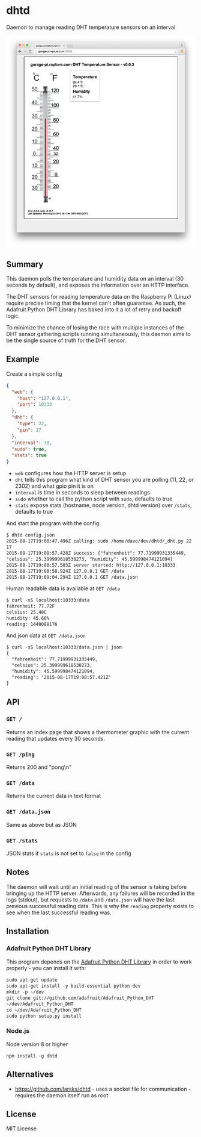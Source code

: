 dhtd
====

Daemon to manage reading DHT temperature sensors on an interval

![screenshot](/screenshots/index.png)

Summary
-------

This daemon polls the temperature and humidity data on an interval (30 seconds
by default), and exposes the information over an HTTP interface.

The DHT sensors for reading temperature data on the Raspberry Pi (Linux)
require precise timing that the kernel can't often guarantee.  As such,
the Adafruit Python DHT Library has baked into it a lot of retry and backoff
logic.

To minimize the chance of losing the race with multiple instances of the
DHT sensor gathering scripts running simultaneously, this daemon aims to be
the single source of truth for the DHT sensor.

Example
-------

Create a simple config

``` json
{
  "web": {
    "host": "127.0.0.1",
    "port": 10333
  },
  "dht": {
    "type": 22,
    "pin": 17
  },
  "interval": 30,
  "sudo": true,
  "stats": true
}
```

- `web` configures how the HTTP server is setup
- `dht` tells this program what kind of DHT sensor you are polling (11, 22, or 2302) and what gpio pin it is on
- `interval` is time in seconds to sleep between readings
- `sudo` whether to call the python script with `sudo`, defaults to true
- `stats` expose stats (hostname, node version, dhtd version) over `/stats`, defaults to true

And start the program with the config

    $ dhtd config.json
    2015-08-17T19:08:47.496Z calling: sudo /home/dave/dev/dhtd/_dht.py 22 17
    2015-08-17T19:08:57.428Z success: {"fahrenheit": 77.71999931335449, "celsius": 25.399999618530273, "humidity": 45.599998474121094}
    2015-08-17T19:08:57.583Z server started: http://127.0.0.1:10333
    2015-08-17T19:08:58.924Z 127.0.0.1 GET /data
    2015-08-17T19:09:04.294Z 127.0.0.1 GET /data.json

Human readable data is available at `GET /data`

    $ curl -sS localhost:10333/data
    fahrenheit: 77.72F
    celsius: 25.40C
    humidity: 45.60%
    reading: 1440088176

And json data at `GET /data.json`

    $ curl -sS localhost:10333/data.json | json
    {
      "fahrenheit": 77.71999931335449,
      "celsius": 25.399999618530273,
      "humidity": 45.599998474121094,
      "reading": "2015-08-17T19:08:57.421Z"
    }

API
---

### `GET /`

Returns an index page that shows a thermometer graphic with the current reading that
updates every 30 seconds.

### `GET /ping`

Returns 200 and "pong\n"

### `GET /data`

Returns the current data in text format

### `GET /data.json`

Same as above but as JSON

### `GET /stats`

JSON stats if `stats` is not set to `false` in the config

Notes
-----

The daemon will wait until an initial reading of the sensor is taking before
bringing up the HTTP server.  Afterwards, any failures will be recorded in
the logs (stdout), but requests to `/data` and `/data.json` will have the
last previous successful reading data.  This is why the `reading` property
exists to see when the last successful reading was.

Installation
------------

### Adafruit Python DHT Library

This program depends on the [Adafruit Python DHT Library](https://github.com/adafruit/Adafruit_Python_DHT)
in order to work properly - you can install it with:

    sudo apt-get update
    sudo apt-get install -y build-essential python-dev
    mkdir -p ~/dev
    git clone git://github.com/adafruit/Adafruit_Python_DHT ~/dev/Adafruit_Python_DHT
    cd ~/dev/Adafruit_Python_DHT
    sudo python setup.py install

### Node.js

Node version 8 or higher

    npm install -g dhtd

Alternatives
------------

- https://github.com/larsks/dhtd - uses a socket file for communication - requires the daemon itself run as root

License
-------

MIT License

